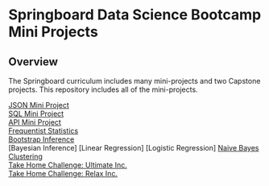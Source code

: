 # Springboard Data Science Bootcamp Mini Projects

## Overview

The Springboard curriculum includes many mini-projects and two Capstone projects. This repository includes all of the mini-projects. 

[JSON Mini Project](https://github.com/tcardwell/Springboard-Projects/blob/master/JSON/sliderule_dsi_json_exercise.ipynb)  
[SQL Mini Project](https://github.com/tcardwell/Springboard-Projects/tree/master/SQL)  
[API Mini Project](https://github.com/tcardwell/Springboard-Projects/blob/master/API/api_data_wrangling_mini_project.ipynb)  
[Frequentist Statistics](https://github.com/tcardwell/Springboard-Projects/tree/master/Frequentist_Statistics)  
[Bootstrap Inference](https://github.com/tcardwell/Springboard-Projects/tree/master/Bootstrap_Inference)  
[Bayesian Inference]
[Linear Regression]
[Logistic Regression]
[Naive Bayes](https://github.com/tcardwell/Springboard-Projects/tree/master/Naive_Bayes)  
[Clustering](https://github.com/tcardwell/Springboard-Projects/blob/master/clustering/Mini_Project_Clustering.ipynb)  
[Take Home Challenge: Ultimate Inc.](https://github.com/tcardwell/Springboard-Projects/blob/master/ultimate_challenge/Ultimate%20Challenge.ipynb)  
[Take Home Challenge: Relax Inc.](https://github.com/tcardwell/Springboard-Projects/blob/master/relax_challenge/Relax%20Challenge.ipynb)   



